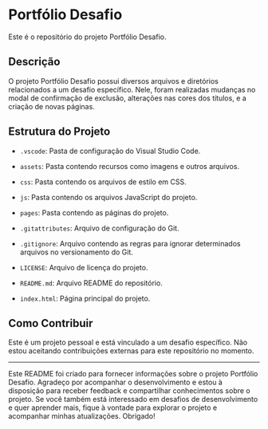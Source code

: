 # Portfólio Desafio

Este é o repositório do projeto Portfólio Desafio.

## Descrição

O projeto Portfólio Desafio possui diversos arquivos e diretórios relacionados a um desafio específico. Nele, foram realizadas mudanças no modal de confirmação de exclusão, alterações nas cores dos títulos, e a criação de novas páginas. 

## Estrutura do Projeto

- `.vscode`: Pasta de configuração do Visual Studio Code.

- `assets`: Pasta contendo recursos como imagens e outros arquivos.

- `css`: Pasta contendo os arquivos de estilo em CSS.

- `js`: Pasta contendo os arquivos JavaScript do projeto.

- `pages`: Pasta contendo as páginas do projeto.

- `.gitattributes`: Arquivo de configuração do Git.

- `.gitignore`: Arquivo contendo as regras para ignorar determinados arquivos no versionamento do Git.

- `LICENSE`: Arquivo de licença do projeto.

- `README.md`: Arquivo README do repositório.

- `index.html`: Página principal do projeto.

## Como Contribuir

Este é um projeto pessoal e está vinculado a um desafio específico. Não estou aceitando contribuições externas para este repositório no momento.

---

Este README foi criado para fornecer informações sobre o projeto Portfólio Desafio. Agradeço por acompanhar o desenvolvimento e estou à disposição para receber feedback e compartilhar conhecimentos sobre o projeto. Se você também está interessado em desafios de desenvolvimento e quer aprender mais, fique à vontade para explorar o projeto e acompanhar minhas atualizações. Obrigado!
